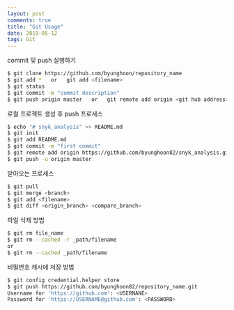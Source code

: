 ```yaml
---
layout: post
comments: true
title: "Git Usage"
date: 2019-05-12
tags: Git
---
```

  

commit 및 push 실행하기
```bash
$ git clone https://github.com/byunghoon/repository_name
$ git add *   or   git add <filename>
$ git status
$ git commit -m "commit description"
$ git push origin master   or   git remote add origin <git hub address>
```
  
  
로컬 프로젝트 생성 후 push 프로세스
```bash
$ echo "# snyk_analysis" >> README.md
$ git init
$ git add README.md
$ git commit -m "first commit"
$ git remote add origin https://github.com/byunghoon82/snyk_analysis.git
$ git push -u origin master
```
  

받아오는 프로세스
```bash
$ git pull
$ git merge <branch>
$ git add <filename>
$ git diff <origin_branch> <compare_branch>
```
  

파일 삭제 방법
```bash
$ git rm file_name
$ git rm --cached -r _path/filename
or 
$ git rm --cached _path/filename
```
  
  
비밀번호 캐시에 저장 방법
```bash
$ git config credential.helper store
$ git push https://github.com/byunghoon82/repository_name.git
Username for 'https://github.com': <USERNANE>
Password for 'https://USERNAME@github.com': <PASSWORD>
```
